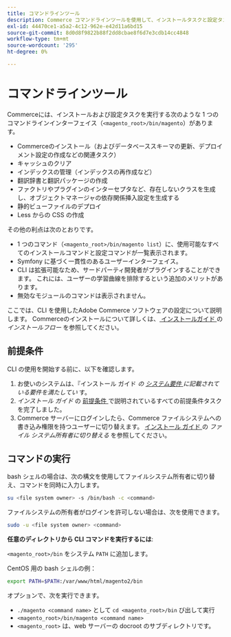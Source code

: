 ```yaml
---
title: コマンドラインツール
description: Commerce コマンドラインツールを使用して、インストールタスクと設定タスクを実行します。
exl-id: 44470ce1-a5a2-4c12-962e-e42d11a6bd15
source-git-commit: 8d0d8f9822b88f2dd8cbae8f6d7e3cdb14cc4848
workflow-type: tm+mt
source-wordcount: '295'
ht-degree: 0%

---
```


# コマンドラインツール

Commerceには、インストールおよび設定タスクを実行する次のような 1 つのコマンドラインインターフェイス（`<magento_root>/bin/magento`）があります。

- Commerceのインストール（およびデータベーススキーマの更新、デプロイメント設定の作成などの関連タスク）
- キャッシュのクリア
- インデックスの管理（インデックスの再作成など）
- 翻訳辞書と翻訳パッケージの作成
- ファクトリやプラグインのインターセプタなど、存在しないクラスを生成し、オブジェクトマネージャの依存関係挿入設定を生成する
- 静的ビューファイルのデプロイ
- Less からの CSS の作成

その他の利点は次のとおりです。

- 1 つのコマンド（`<magento_root>/bin/magento list`）に、使用可能なすべてのインストールコマンドと設定コマンドが一覧表示されます。
- Symfony に基づく一貫性のあるユーザーインターフェイス。
- CLI は拡張可能なため、サードパーティ開発者がプラグインすることができます。 これには、ユーザーの学習曲線を排除するという追加のメリットがあります。
- 無効なモジュールのコマンドは表示されません。

ここでは、CLI を使用したAdobe Commerce ソフトウェアの設定について説明します。 Commerceのインストールについて詳しくは、[ インストールガイド ](../../installation/overview.md) の _インストールフロー_ を参照してください。

## 前提条件

CLI の使用を開始する前に、以下を確認します。

1. お使いのシステムは、『インストール ガイド _の [ システム要件 ](../../installation/system-requirements.md) に記載されている要件を満たしてい_ す。
1. _インストール ガイド_ の [ 前提条件 ](../../installation/prerequisites/overview.md) で説明されているすべての前提条件タスクを完了しました。
1. Commerce サーバーにログインしたら、Commerce ファイルシステムへの書き込み権限を持つユーザーに切り替えます。 [ インストール ガイド ](../../installation/prerequisites/file-system/overview.md) の _ファイル システム所有者に切り替える_ を参照してください。

## コマンドの実行

bash シェルの場合は、次の構文を使用してファイルシステム所有者に切り替え、コマンドを同時に入力します。

```bash
su <file system owner> -s /bin/bash -c <command>
```

ファイルシステムの所有者がログインを許可しない場合は、次を使用できます。

```bash
sudo -u <file system owner> <command>
```

**任意のディレクトリから CLI コマンドを実行するには**:

`<magento_root>/bin` をシステム `PATH` に追加します。

CentOS 用の bash シェルの例：

```bash
export PATH=$PATH:/var/www/html/magento2/bin
```

オプションで、次を実行できます。

- `./magento <command name>` として `cd <magento_root>/bin` び出して実行
- `<magento_root>/bin/magento <command name>`
- `<magento_root>` は、web サーバーの docroot のサブディレクトリです。
